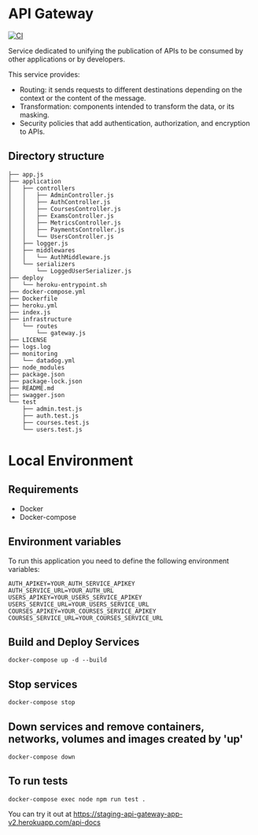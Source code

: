 # API Gateway
[![CI](https://github.com/Ubademy-G3/api.gateway/actions/workflows/test.yml/badge.svg)](https://github.com/Ubademy-G3/api.gateway/actions/workflows/test.yml)

Service dedicated to unifying the publication of APIs to be consumed by other applications or by developers.

This service provides:

* Routing: it sends requests to different destinations depending on the context or the content of the message.
* Transformation: components intended to transform the data, or its masking.
* Security policies that add authentication, authorization, and encryption to APIs.

## Directory structure

```tree
├── app.js
├── application
│   ├── controllers
│   │   ├── AdminController.js
│   │   ├── AuthController.js
│   │   ├── CoursesController.js
│   │   ├── ExamsController.js
│   │   ├── MetricsController.js
│   │   ├── PaymentsController.js
│   │   └── UsersController.js
│   ├── logger.js
│   ├── middlewares
│   │   └── AuthMiddleware.js
│   └── serializers
│       └── LoggedUserSerializer.js
├── deploy
│   └── heroku-entrypoint.sh
├── docker-compose.yml
├── Dockerfile
├── heroku.yml
├── index.js
├── infrastructure
│   └── routes
│       └── gateway.js
├── LICENSE
├── logs.log
├── monitoring
│   └── datadog.yml
├── node_modules
├── package.json
├── package-lock.json
├── README.md
├── swagger.json
└── test
    ├── admin.test.js
    ├── auth.test.js
    ├── courses.test.js
    └── users.test.js
```
# Local Environment

## Requirements 

* Docker
* Docker-compose

## Environment variables

To run this application you need to define the following environment variables:

```
AUTH_APIKEY=YOUR_AUTH_SERVICE_APIKEY
AUTH_SERVICE_URL=YOUR_AUTH_URL
USERS_APIKEY=YOUR_USERS_SERVICE_APIKEY
USERS_SERVICE_URL=YOUR_USERS_SERVICE_URL
COURSES_APIKEY=YOUR_COURSES_SERVICE_APIKEY
COURSES_SERVICE_URL=YOUR_COURSES_SERVICE_URL
```

## Build and Deploy Services

```docker-compose up -d --build```

## Stop services

```docker-compose stop```

## Down services and remove containers, networks, volumes and images created by 'up'

```docker-compose down```

## To run tests

```docker-compose exec node npm run test .```


You can try it out at <https://staging-api-gateway-app-v2.herokuapp.com/api-docs>
